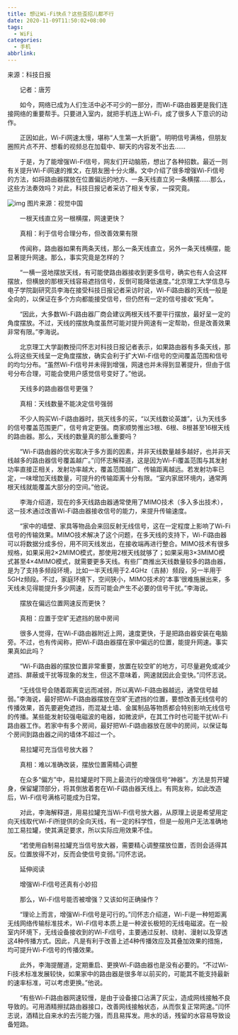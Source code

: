 ```yaml
---
title: 想让Wi-Fi快点？这些歪招儿都不行
date: 2020-11-09T11:50:02+08:00
tags:
  - WiFi
categories:
  - 手机
abbrlink:
---
```


来源：科技日报

　　记者：唐芳

　　如今，网络已成为人们生活中必不可少的一部分，而Wi-Fi路由器更是我们连接网络的重要帮手。只要进入室内，就把手机连上Wi-Fi，成了很多人下意识的动作。

　　正因如此，Wi-Fi网速太慢，堪称“人生第一大折磨”。明明信号满格，但朋友圈照片点不开、想看的视频总在加载中、聊天的内容发不出去……

　　于是，为了能增强Wi-Fi信号，网友们开动脑筋，想出了各种招数。最近一则有关提升Wi-Fi网速的推文，在朋友圈十分火爆。文中介绍了很多增强Wi-Fi信号的方法，如将路由器摆放在位置偏远的地方、一条天线直立另一条横摆……那么，这些方法奏效吗？对此，科技日报记者采访了相关专家，一探究竟。

![img](https://cdn.jsdelivr.net/gh/yakeing/Documentation@main/Hexo/images/8f76-kcaeqzx9685240.jpg)
图片来源：视觉中国

　　一根天线直立另一根横摆，网速更快？

　　真相：利于信号合理分布，但改善效果有限

　　传闻称，路由器如果有两条天线，那么一条天线直立，另外一条天线横摆，能显著提升网速。那么，事实究竟是怎样的？

　　“一横一竖地摆放天线，有可能使路由器接收到更多信号，确实也有人会这样摆放，但横放的那根天线容易遮挡信号，反倒可能降低速度。”北京理工大学信息与电子学院副研究员李海在接受科技日报记者采访时说，Wi-Fi路由器的天线一般是全向的，以保证在多个方向都能接受信号，但仍然有一定的信号接收“死角”。

　　“因此，大多数Wi-Fi路由器厂商会建议两根天线不要平行摆放，最好呈一定的角度摆放。不过，天线的摆放角度虽然可能对提升网速有一定帮助，但是改善效果非常有限。”李海说。

　　北京理工大学副教授闫怀志对科技日报记者表示，如果路由器有多条天线，那么将这些天线呈一定角度摆放，确实会利于扩大Wi-Fi信号的空间覆盖范围和信号的均匀分布。“虽然Wi-Fi信号并未得到增强，网速也并未得到显著提升，但由于信号分布合理，可能会使用户感觉信号变好了。”他说。

　　天线多的路由器信号更强？

　　真相：天线数量不能决定信号强弱

　　不少人购买Wi-Fi路由器时，挑天线多的买，“以天线数论英雄”，认为天线多的信号覆盖范围更广，信号肯定更强。商家顺势推出3根、6根、8根甚至16根天线的路由器。那么，天线的数量真的那么重要吗？

　　“Wi-Fi路由器的优劣取决于多方面的因素，并非天线数量越多越好，也并非天线越多的路由器信号覆盖越广。”闫怀志解释道，这是因为Wi-Fi覆盖范围与其发射功率直接正相关，发射功率越大，覆盖范围越广、传输距离越远。若发射功率已定，一味增加天线数量，可提升的传输距离十分有限。“室内家居环境内，通常两根天线就能覆盖大部分的空间。”他说。

　　李海介绍道，现在的多天线路由器通常使用了MIMO技术（多入多出技术），这一技术通过改善Wi-Fi路由器接收信号的能力，来提升传输速度。

　　“家中的墙壁、家具等物品会来回反射无线信号，这在一定程度上影响了Wi-Fi信号的传输效果。MIMO技术解决了这个问题，在多天线的支持下，Wi-Fi路由器可以将数据分成多份，用不同天线发出，在接收端再进行整合。MIMO技术有很多规格，如果采用2×2MIMO模式，那使用2根天线就够了；如果采用3×3MIMO模式甚至4×4MIMO模式，就需要更多天线。有些厂商推出天线数量较多的路由器，是为了支持多频段环境，比如一半天线用于2.4GHz（吉赫）频段，另一半用于5GHz频段。不过，家庭环境下，空间狭小，MIMO技术的‘本事’很难施展出来，多天线未见得能提升多少网速，反而可能会产生不必要的信号干扰。”李海说。

　　摆放在偏远位置网速反而更快？

　　真相：应置于空旷无遮挡的居中房间

　　很多人觉得，在Wi-Fi路由器附近上网，速度更快，于是把路由器安装在电脑旁。不过，也有传闻称，把Wi-Fi路由器摆在家中偏远的位置，能提升网速。事实果真如此吗？

　　“Wi-Fi路由器的摆放位置非常重要，放置在较空旷的地方，可尽量避免或减少遮挡、屏蔽或干扰等现象的发生，但这不意味着，网速就因此会变快。”闫怀志说。

　　“无线信号会随着距离变远而减弱，所以离Wi-Fi路由器越远，通常信号越弱。”李海说，最好把Wi-Fi路由器摆放在空旷无遮挡的位置，要想改善无线信号的传播效果，首先要避免遮挡，而混凝土墙、金属制品等物质都会特别影响无线信号的传播。某些能发射较强电磁波的电器，如微波炉，在其工作时也可能干扰Wi-Fi路由器工作。若家中有多个房间，最好把Wi-Fi路由器放在居中的房间，以保证每个房间到路由器之间的墙体不超过一个。

　　易拉罐可充当信号放大器？

　　真相：难以准确改装，摆放位置需精心调整

　　在众多“偏方”中，易拉罐是时下网上最流行的增强信号“神器”。方法是剪开罐身，保留罐顶部分，将其倒放着套在Wi-Fi路由器天线上。有网友称，如此改造后，Wi-Fi信号满格可能成为日常。

　　对此，李海解释道，用易拉罐充当Wi-Fi信号放大器，从原理上说是希望用定向天线取代Wi-Fi所提供的全向天线，有一定的科学性，但是一般用户无法准确地加工易拉罐，使其满足要求，所以实际应用效果不佳。

　　“若使用自制易拉罐充当信号放大器，需要精心调整摆放位置，否则会适得其反。位置放得不对，反而会使信号变弱。”闫怀志说。

　　延伸阅读

　　增强Wi-Fi信号还真有小妙招

　　那么，Wi-Fi信号能否被增强？又该如何正确操作？

　　“理论上而言，增强Wi-Fi信号是可行的。”闫怀志介绍道，Wi-Fi是一种短距离无线网络传输标准技术，Wi-Fi信号本质上是一种波长极短的无线电磁波。在一般室内环境下，无线设备接收到的Wi-Fi信号，主要通过反射、绕射、漫射以及穿透这4种传播方式。因此，凡是有利于改善上述4种传播效应及其叠加效果的措施，均可提升Wi-Fi信号的传播效果。

　　此外，李海提醒道，定期重启、更换Wi-Fi路由器也是没有必要的。“不过Wi-Fi技术标准发展较快，如果家中的路由器是很多年以前买的，可能其不能支持最新的速率标准，可以考虑更换。”他说。

　　“有些Wi-Fi路由器网速较慢，是由于设备接口沾满了灰尘，造成网线接触不良导致的。可用酒精擦拭路由器接口，改善网线接触状态，从而恢复正常网速。”闫怀志说，酒精比自来水的去污能力强，而且易挥发。用水的话，残留的水容易导致设备短路。